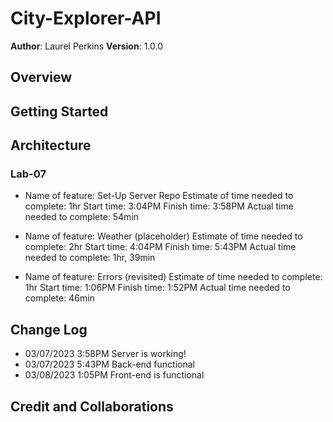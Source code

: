 # City-Explorer-API

**Author**: Laurel Perkins
**Version**: 1.0.0 <!--(increment the patch/fix version number if you make more commits past your first submission)-->

## Overview
<!-- Provide a high level overview of what this application is and why you are building it, beyond the fact that it's an assignment for this class. (i.e. What's your problem domain?) -->

## Getting Started
<!-- What are the steps that a user must take in order to build this app on their own machine and get it running? -->

<!-- * ![Request-Response Diagram](img/client-server-lab-06.jpg) -->

## Architecture
<!-- Provide a detailed description of the application design. What technologies (languages, libraries, etc) you're using, and any other relevant design information. -->

### Lab-07

* Name of feature: Set-Up Server Repo
Estimate of time needed to complete: 1hr
Start time: 3:04PM
Finish time: 3:58PM
Actual time needed to complete: 54min

* Name of feature: Weather (placeholder)
Estimate of time needed to complete: 2hr
Start time: 4:04PM
Finish time: 5:43PM
Actual time needed to complete: 1hr, 39min

* Name of feature: Errors (revisited)
Estimate of time needed to complete: 1hr
Start time: 1:06PM
Finish time: 1:52PM
Actual time needed to complete: 46min

## Change Log

* 03/07/2023 3:58PM Server is working!
* 03/07/2023 5:43PM Back-end functional
* 03/08/2023 1:05PM Front-end is functional

## Credit and Collaborations
